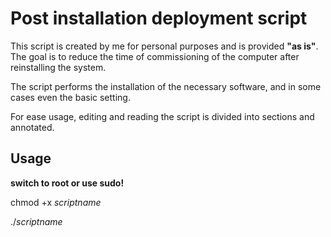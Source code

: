 # Post installation deployment script

This script is created by me for personal purposes and is provided **"as is"**. The goal is to reduce the time of commissioning of the computer after reinstalling the system.

The script performs the installation of the necessary software, and in some cases even the basic setting.

For ease usage, editing and reading the script is divided into sections and annotated.


## Usage

**switch to root or use sudo!**

chmod +x _scriptname_

./_scriptname_
